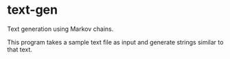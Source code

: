 # text-gen
Text generation using Markov chains.

This program takes a sample text file as input and generate strings similar to that text.
